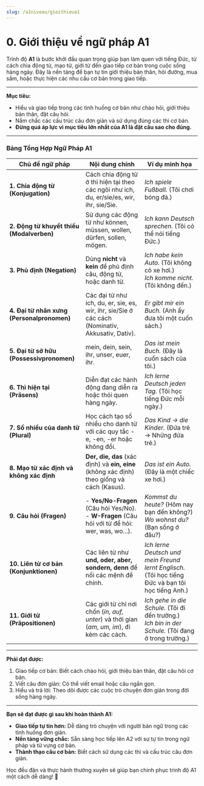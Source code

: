 ```yaml
---
slug: /a1niveau/gioithieua1
---
```


# 0. Giới thiệu về ngữ pháp A1

Trình độ **A1** là bước khởi đầu quan trọng giúp bạn làm quen với tiếng Đức, từ cách chia động từ, mạo từ, giới từ đến giao tiếp cơ bản trong cuộc sống hàng ngày. Đây là nền tảng để bạn tự tin giới thiệu bản thân, hỏi đường, mua sắm, hoặc thực hiện các nhu cầu cơ bản trong giao tiếp.

---

**Mục tiêu:**

- Hiểu và giao tiếp trong các tình huống cơ bản như chào hỏi, giới thiệu bản thân, đặt câu hỏi.
- Nắm chắc các cấu trúc câu đơn giản và sử dụng đúng các thì cơ bản.
- **Đừng quá áp lực vì mục tiêu lớn nhất của A1 là đặt câu sao cho đúng.**

---

### Bảng Tổng Hợp Ngữ Pháp A1

|**Chủ đề ngữ pháp**|**Nội dung chính**|**Ví dụ minh họa**|
|---|---|---|
|**1. Chia động từ (Konjugation)**|Cách chia động từ ở thì hiện tại theo các ngôi như ich, du, er/sie/es, wir, ihr, sie/Sie.|_Ich spiele Fußball._ (Tôi chơi bóng đá.)|
|**2. Động từ khuyết thiếu (Modalverben)**|Sử dụng các động từ như können, müssen, wollen, dürfen, sollen, mögen.|_Ich kann Deutsch sprechen._ (Tôi có thể nói tiếng Đức.)|
|**3. Phủ định (Negation)**|Dùng **nicht** và **kein** để phủ định câu, động từ, hoặc danh từ.|_Ich habe kein Auto._ (Tôi không có xe hơi.)  <br />_Ich komme nicht._ (Tôi không đến.)|
|**4. Đại từ nhân xưng (Personalpronomen)**|Các đại từ như ich, du, er, sie, es, wir, ihr, sie/Sie ở các cách (Nominativ, Akkusativ, Dativ).|_Er gibt mir ein Buch._ (Anh ấy đưa tôi một cuốn sách.)|
|**5. Đại từ sở hữu (Possessivpronomen)**|mein, dein, sein, ihr, unser, euer, ihr.|_Das ist mein Buch._ (Đây là cuốn sách của tôi.)|
|**6. Thì hiện tại (Präsens)**|Diễn đạt các hành động đang diễn ra hoặc thói quen hàng ngày.|_Ich lerne Deutsch jeden Tag._ (Tôi học tiếng Đức mỗi ngày.)|
|**7. Số nhiều của danh từ (Plural)**|Học cách tạo số nhiều cho danh từ với các quy tắc -e, -en, -er hoặc không đổi.|_Das Kind → die Kinder._ (Đứa trẻ → Những đứa trẻ.)|
|**8. Mạo từ xác định và không xác định**|**Der, die, das** (xác định) và **ein, eine** (không xác định) theo giống và cách (Kasus).|_Das ist ein Auto._ (Đây là một chiếc xe hơi.)|
|**9. Câu hỏi (Fragen)**|- **Yes/No-Fragen** (Câu hỏi Yes/No).  <br />- **W-Fragen** (Câu hỏi với từ để hỏi: wer, was, wo...).|_Kommst du heute?_ (Hôm nay bạn đến không?)  <br />_Wo wohnst du?_ (Bạn sống ở đâu?)|
|**10. Liên từ cơ bản (Konjunktionen)**|Các liên từ như **und, oder, aber, sondern, denn** để nối các mệnh đề chính.|_Ich lerne Deutsch und mein Freund lernt Englisch._ (Tôi học tiếng Đức và bạn tôi học tiếng Anh.)|
|**11. Giới từ (Präpositionen)**|Các giới từ chỉ nơi chốn (_in, auf, unter_) và thời gian (_am, um, im_), đi kèm các cách.|_Ich gehe in die Schule._ (Tôi đi đến trường.)  <br />_Ich bin in der Schule._ (Tôi đang ở trong trường.)|
    

---

**Phải đạt được:**

1. Giao tiếp cơ bản: Biết cách chào hỏi, giới thiệu bản thân, đặt câu hỏi cơ bản.
2. Viết câu đơn giản: Có thể viết email hoặc câu ngắn gọn.
3. Hiểu và trả lời: Theo dõi được các cuộc trò chuyện đơn giản trong đời sống hàng ngày.

---

**Bạn sẽ đạt được gì sau khi hoàn thành A1:**

- **Giao tiếp tự tin hơn:** Dễ dàng trò chuyện với người bản ngữ trong các tình huống đơn giản.
- **Nền tảng vững chắc:** Sẵn sàng học tiếp lên A2 với sự tự tin trong ngữ pháp và từ vựng cơ bản.
- **Thành thạo câu cơ bản:** Biết cách sử dụng các thì và cấu trúc câu đơn giản.

Học đều đặn và thực hành thường xuyên sẽ giúp bạn chinh phục trình độ A1 một cách dễ dàng! 🚀